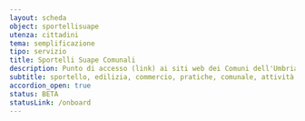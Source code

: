 ```yaml
---
layout: scheda
object: sportellisuape
utenza: cittadini
tema: semplificazione
tipo: servizio
title: Sportelli Suape Comunali
description: Punto di accesso (link) ai siti web dei Comuni dell'Umbria dove sono pubblicate informazioni riguardanti gli Sportelli SUAPE
subtitle: sportello, edilizia, commercio, pratiche, comunale, attività produttive
accordion_open: true
status: BETA
statusLink: /onboard
---
```

